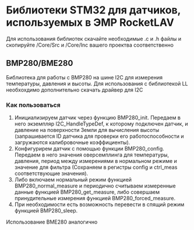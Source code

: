 # Библиотеки STM32 для датчиков, используемых в ЭМР RocketLAV
Для использования библиотек скачайте необходимые .c и .h файлы и скопируйте /Core/Src и /Core/Inc вашего проектва соответственно 
## BMP280/BME280
Библиотека для работы с BMP280 на шине I2C для измерения температуры, давления и высоты.
Для использования с библиотекой LL необхохдимо дополнительно скачать драйвер для I2C
### Как пользоваться
1. Инициализируем датчик через функцию BMP280_init. Передаем в него экземпляр I2C_HandleTypeDef, к которому подключен датчик, и давление на поверхности Земли для вычисления высоты (запрашивается ID датчика для проверки его работоспособности и загружаются калибровочные коэффициенты).
2. Конфигурирем датчик с помощью функции BMP280_config. Передаем в него значения оверсемплинга для температуры, давления, период между измерениями в нормальном режиме и значение для фильтра (Сохраняем в регистры config и ctrl_meas соответствующие значения).
3. Либо включаем нормальный режим функцией BMP280_normal_measure и периодично считываем измеренные данные функцией BMP280_get_measure, либо совершаем принудительные измерения функцией BMP280_forced_measure.
4. При необходимости есть возможность перевести в спящий режим функцией BMP280_sleep.

Использование BME280 аналогично
